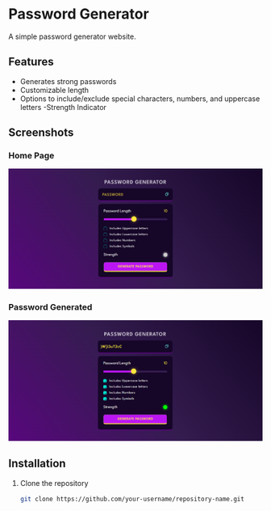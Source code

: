 # Password Generator

A simple password generator website.

## Features
- Generates strong passwords
- Customizable length
- Options to include/exclude special characters, numbers, and uppercase letters
-Strength Indicator

## Screenshots

### Home Page
![Home Page](assets/homepage.png)

### Password Generated
![Password Generated](assets/password.png)

## Installation
1. Clone the repository
   ```bash
   git clone https://github.com/your-username/repository-name.git

